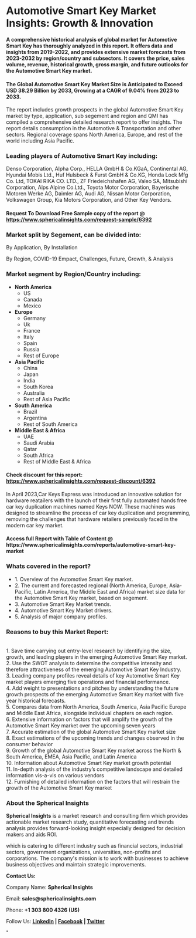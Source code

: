 <h1><strong>Automotive Smart Key Market Insights: Growth &amp; Innovation</strong></h1>
<p><strong>A comprehensive historical analysis of global market for Automotive Smart Key has thoroughly analyzed in this report. It offers data and insights from 2019-2022, and provides extensive market forecasts from 2023-2032 by region/country and subsectors. It covers the price, sales volume, revenue, historical growth, gross margin, and future outlooks for the Automotive Smart Key market.</strong></p>
<h4><strong>The Global Automotive Smart Key Market Size is Anticipated to Exceed USD 38.29 Billion by 2033, Growing at a CAGR of 9.04% from 2023 to 2033.</strong></h4>
<p>The report includes growth prospects in the global Automotive Smart Key market by type, application, sub segement and region and QMI has compiled a comprehensive detailed research report to offer insights. The report details consumption in the Automotive &amp; Transportation and other sectors. Regional coverage spans North America, Europe, and rest of the world including Asia Pacific.</p>
<h3><strong>Leading players of Automotive Smart Key including:</strong></h3>
<p>Denso Corporation, Alpha Corp., HELLA GmbH &amp; Co.KGaA, Continental AG, Hyundai Mobis Ltd., Huf Hulsbeck &amp; Furst GmbH &amp; Co.KG, Honda Lock Mfg Co. Ltd, TOKAI RIKA CO. LTD., ZF Friedeichshafen AG, Valeo SA, Mitsubishi Corporation, Alps Alpine Co.Ltd., Toyota Motor Corporation, Bayerische Motoren Werke AG, Daimler AG, Audi AG, Nissan Motor Corporation, Volkswagen Group, Kia Motors Corporation, and Other Key Vendors.</p>
<h4>Request To Download Free Sample copy of the report @ <a href="https://www.sphericalinsights.com/request-sample/6392">https://www.sphericalinsights.com/request-sample/6392</a></h4>
<h3><strong>Market split by Segement, can be divided into:</strong></h3>
<p>By Application, By Installation</p>
<p>By Region, COVID-19 Empact, Challenges, Future, Growth, &amp; Analysis</p>
<h3><strong>Market segment by Region/Country including:</strong></h3>
<ul>
<li><strong>North America</strong>
<ul>
<li>US</li>
<li>Canada</li>
<li>Mexico</li>
</ul>
</li>
<li><strong>Europe</strong>
<ul>
<li>Germany</li>
<li>Uk</li>
<li>France</li>
<li>Italy</li>
<li>Spain</li>
<li>Russia</li>
<li>Rest of Europe</li>
</ul>
</li>
<li><strong>Asia Pacific</strong>
<ul>
<li>China</li>
<li>Japan</li>
<li>India</li>
<li>South Korea</li>
<li>Australia</li>
<li>Rest of Asia Pacific</li>
</ul>
</li>
<li><strong>South America</strong>
<ul>
<li>Brazil</li>
<li>Argentina</li>
<li>Rest of South America</li>
</ul>
</li>
<li><strong>Middle East &amp; Africa</strong>
<ul>
<li>UAE</li>
<li>Saudi Arabia</li>
<li>Qatar</li>
<li>South Africa</li>
<li>Rest of Middle East &amp; Africa</li>
</ul>
</li>
</ul>
<h4>Check discount for this report: <a href="https://www.sphericalinsights.com/request-discount/6392">https://www.sphericalinsights.com/request-discount/6392</a></h4>
<p>In April 2023,Car Keys Express was introduced an innovative solution for hardware reatailers with the launch of their first fully automated hands free car key duplication machines named Keys NOW. These machines was designed to streamline the process of car key duplication and programming, removing the challenges that hardware retailers previously faced in the modern car key market.</p>
<h4>Access full Report with Table of Content @ <a>https://www.sphericalinsights.com/reports/automotive-smart-key-market</a></h4>
<h3><strong>Whats covered in the report?</strong></h3>
<ul>
<li>1. Overview of the Automotive Smart Key market.</li>
<li>2. The current and forecasted regional (North America, Europe, Asia-Pacific, Latin America, the Middle East and Africa) market size data for the Automotive Smart Key market, based on segement.</li>
<li>3. Automotive Smart Key Market trends.</li>
<li>4. Automotive Smart Key Market drivers.</li>
<li>5. Analysis of major company profiles.</li>
</ul>
<h3><strong>Reasons to buy this Market Report:</strong></h3>
<p><br /> 1. Save time carrying out entry-level research by identifying the size, growth, and leading players in the emerging Automotive Smart Key market.<br /> 2. Use the SWOT analysis to determine the competitive intensity and therefore attractiveness of the emerging Automotive Smart Key Industry.<br /> 3. Leading company profiles reveal details of key Automotive Smart Key market players emerging five operations and financial performance.<br /> 4. Add weight to presentations and pitches by understanding the future growth prospects of the emerging Automotive Smart Key market with five year historical forecasts.<br /> 5. Compares data from North America, South America, Asia Pacific Europe and Middle East Africa, alongside individual chapters on each region.<br /> 6. Extensive information on factors that will amplify the growth of the Automotive Smart Key market over the upcoming seven years<br /> 7. Accurate estimation of the global Automotive Smart Key market size <br /> 8. Exact estimations of the upcoming trends and changes observed in the consumer behavior <br /> 9. Growth of the global Automotive Smart Key market across the North &amp; South America, EMEA, Asia Pacific, and Latin America<br /> 10. Information about Automotive Smart Key market growth potential<br /> 11. In-depth analysis of the industry&rsquo;s competitive landscape and detailed information vis-a-vis on various vendors<br /> 12. Furnishing of detailed information on the factors that will restrain the growth of the Automotive Smart Key market</p>
<h3><strong>About the Spherical Insights</strong></h3>
<p><strong>Spherical Insights</strong> is a market research and consulting firm which provides actionable market research study, quantitative forecasting and trends analysis provides forward-looking insight especially designed for decision makers and aids ROI.</p>
<p>which is catering to different industry such as financial sectors, industrial sectors, government organizations, universities, non-profits and corporations. The company's mission is to work with businesses to achieve business objectives and maintain strategic improvements.</p>
<p><strong>Contact Us:</strong></p>
<p>Company Name: <strong>Spherical Insights</strong></p>
<p>Email: <strong>sales@sphericalinsights.com</strong></p>
<p>Phone: <strong>+1 303 800 4326 (US)</strong></p>
<p>Follow Us: <strong><a href="https://www.linkedin.com/company/spherical-insight/"><u>LinkedIn</u></a> | <a href="https://www.facebook.com/sphericalinsights22"><u>Facebook</u></a> | <a href="https://twitter.com/SInsights_US"><u>Twitter</u></a></strong></p>
<p>"</p>
